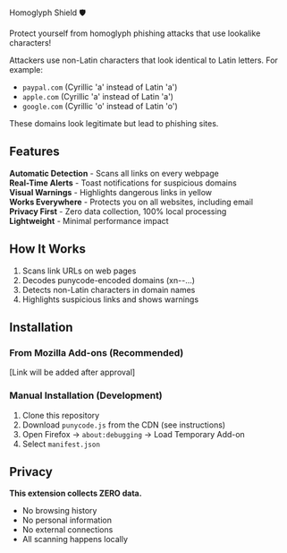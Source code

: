 Homoglyph Shield 🛡️

Protect yourself from homoglyph phishing attacks that use lookalike characters!


Attackers use non-Latin characters that look identical to Latin letters. For example:
- `pаypal.com` (Cyrillic 'а' instead of Latin 'a')
- `аpple.com` (Cyrillic 'а' instead of Latin 'a')
- `gооgle.com` (Cyrillic 'о' instead of Latin 'o')

These domains look legitimate but lead to phishing sites.

## Features

**Automatic Detection** - Scans all links on every webpage  
**Real-Time Alerts** - Toast notifications for suspicious domains  
**Visual Warnings** - Highlights dangerous links in yellow  
**Works Everywhere** - Protects you on all websites, including email  
**Privacy First** - Zero data collection, 100% local processing  
**Lightweight** - Minimal performance impact  

## How It Works

1. Scans link URLs on web pages
2. Decodes punycode-encoded domains (xn--...)
3. Detects non-Latin characters in domain names
4. Highlights suspicious links and shows warnings

## Installation

### From Mozilla Add-ons (Recommended)
[Link will be added after approval]

### Manual Installation (Development)
1. Clone this repository
2. Download `punycode.js` from the CDN (see instructions)
3. Open Firefox → `about:debugging` → Load Temporary Add-on
4. Select `manifest.json`

## Privacy

**This extension collects ZERO data.**
- No browsing history
- No personal information  
- No external connections
- All scanning happens locally

